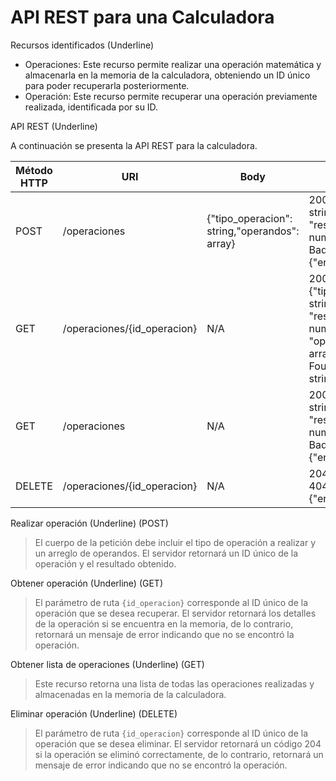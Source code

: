 # API REST para una Calculadora

Recursos identificados (Underline)

- Operaciones: Este recurso permite realizar una operación matemática y almacenarla en la memoria de la calculadora, obteniendo un ID único para poder recuperarla posteriormente.
- Operación: Este recurso permite recuperar una operación previamente realizada, identificada por su ID.


API REST (Underline)

A continuación se presenta la API REST para la calculadora.

| Método HTTP  | URI | Body | Respuesta |
| ------------- | ------------- | ------------- | ------------- |
| POST  | /operaciones  | {"tipo_operacion": string,"operandos": array}| 200 OK: {"id": string, "resultado": number} , 400 Bad Request: {"error": string}
| GET  | /operaciones/{id_operacion}  | N/A | 200 OK: {"tipo_operacion": string, "resultado": number, "operandos": array} , 404 Not Found: {"error": string}
| GET  | /operaciones  | N/A | 200 OK: [{"id": string, "resultado": number}, ...] , 400 Bad Request: {"error": string}
| DELETE  | /operaciones/{id_operacion} | N/A| 204 No content , 404 Not found: {"error": string}

Realizar operación (Underline) (POST)
> El cuerpo de la petición debe incluir el tipo de operación a realizar y un arreglo de operandos. El servidor retornará un ID único de la operación y el resultado obtenido.

Obtener operación (Underline) (GET)
> El parámetro de ruta `{id_operacion}` corresponde al ID único de la operación que se desea recuperar. El servidor retornará los detalles de la operación si se encuentra en la memoria, de lo contrario, retornará un mensaje de error indicando que no se encontró la operación.

Obtener lista de operaciones (Underline) (GET)
> Este recurso retorna una lista de todas las operaciones realizadas y almacenadas en la memoria de la calculadora.

Eliminar operación (Underline) (DELETE)
> El parámetro de ruta `{id_operacion}` corresponde al ID único de la operación que se desea eliminar. El servidor retornará un código 204 si la operación se eliminó correctamente, de lo contrario, retornará un mensaje de error indicando que no se encontró la operación.